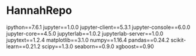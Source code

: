 # HannahRepo

ipython==7.6.1
jupyter==1.0.0
jupyter-client==5.3.1
jupyter-console==6.0.0
jupyter-core==4.5.0
jupyterlab==1.0.2
jupyterlab-server==1.0.0
jupytext==1.2.4
matplotlib==3.1.0
numpy==1.16.4
pandas==0.24.2
scikit-learn==0.21.2
scipy==1.3.0
seaborn==0.9.0
xgboost==0.90




